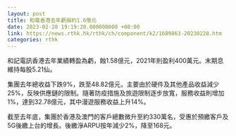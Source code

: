 ```yaml
---
layout: post
title: 和電香港去年虧損約1.6億元
date: 2023-02-28 19:19:20.000000000 +08:00
link: https://news.rthk.hk/rthk/ch/component/k2/1689863-20230228.htm
categories: rthk
---
```


和記電訊香港去年業績轉盈為虧，蝕1.58億元，2021年則盈利400萬元。末期息維持每股5.21仙。

集團去年總收益下跌9%，跌至48.82億元，主要由於硬件及其他產品收益減少25%，反映供應鏈的限制。隨著防疫措施及旅遊限制逐步放寬，服務收益則增加1%，達到32.78億元，其中漫遊服務收益上升14%。

截至去年底，集團於香港及澳門的客戶總數微升至約330萬名，受惠於預繳客戶及5G後繳上台的增長。後繳淨ARPU按年減少2%，降至168元。
